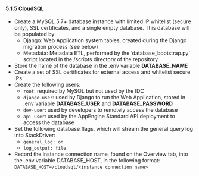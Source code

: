 #### 5.1.5 CloudSQL

* Create a MySQL 5.7+ database instance with limited IP whitelist (secure only), SSL certificates, 
  and a single empty database. This database will be populated by:
    * Django: Web Application system tables, created during the Django migration process (see below)
    * Metadata: Metadata ETL, performed by the ‘database_bootstrap.py’ script located in the /scripts directory of the repository
* Store the name of the database in the .env variable **DATABASE_NAME**
* Create a set of SSL certificates for external access and whitelist secure IPs.
* Create the following users:
    * `root`: required by MySQL but not used by the IDC
    * `django-user`: used by Django to run the Web Application, stored in .env variable **DATABASE_USER** and **DATABASE_PASSWORD**
    * `dev-user`: used by developers to remotely access the database
    * `api-user`: used by the AppEngine Standard API deployment to access the database
* Set the following database flags, which will stream the general query log into StackDriver:
    * `general_log: on`
    * `log_output: file`
* Record the instance connection name, found on the Overview tab, into the .env variable DATABASE_HOST, in the following format: 
`DATABASE_HOST=/cloudsql/<instance connection name>`

